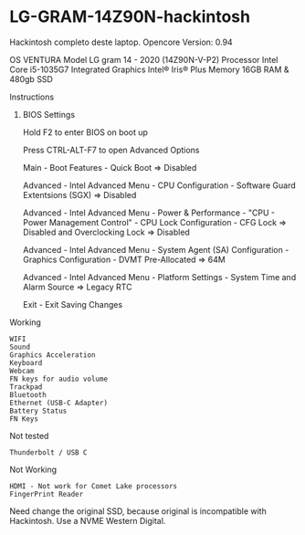 # LG-GRAM-14Z90N-hackintosh
Hackintosh completo deste laptop. 
Opencore Version: 0.94

OS 	VENTURA
Model 	LG gram 14 - 2020 (14Z90N-V-P2)
Processor 	Intel Core i5-1035G7
Integrated Graphics 	Intel® Iris® Plus
Memory 	16GB RAM & 480gb SSD

Instructions

1. BIOS Settings

    Hold F2 to enter BIOS on boot up
   
    Press CTRL-ALT-F7 to open Advanced Options
   
    Main - Boot Features - Quick Boot => Disabled
   
    Advanced - Intel Advanced Menu - CPU Configuration - Software Guard Extentsions (SGX) => Disabled
   
    Advanced - Intel Advanced Menu - Power & Performance - "CPU - Power Management Control" - CPU Lock Configuration - CFG Lock => Disabled and Overclocking Lock => Disabled
   
    Advanced - Intel Advanced Menu - System Agent (SA) Configuration - Graphics Configuration - DVMT Pre-Allocated => 64M
   
    Advanced - Intel Advanced Menu - Platform Settings - System Time and Alarm Source => Legacy RTC
   
    Exit - Exit Saving Changes

Working

    WIFI
    Sound
    Graphics Acceleration
    Keyboard
    Webcam
    FN keys for audio volume
    Trackpad
    Bluetooth
    Ethernet (USB-C Adapter)
    Battery Status
    FN Keys

Not tested
    
    Thunderbolt / USB C

Not Working

    HDMI - Not work for Comet Lake processors
    FingerPrint Reader

Need change the original SSD, because original is incompatible with Hackintosh. Use a NVME Western Digital. 
    
